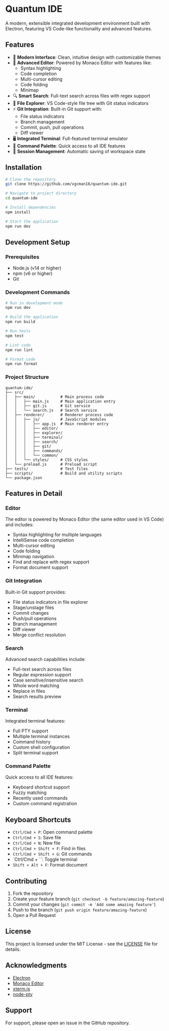 # Quantum IDE

A modern, extensible integrated development environment built with Electron, featuring VS Code-like functionality and advanced features.

## Features

- 🎨 **Modern Interface**: Clean, intuitive design with customizable themes
- 📝 **Advanced Editor**: Powered by Monaco Editor with features like:
  - Syntax highlighting
  - Code completion
  - Multi-cursor editing
  - Code folding
  - Minimap
- 🔍 **Smart Search**: Full-text search across files with regex support
- 📁 **File Explorer**: VS Code-style file tree with Git status indicators
- ⚡ **Git Integration**: Built-in Git support with:
  - File status indicators
  - Branch management
  - Commit, push, pull operations
  - Diff viewer
- 🖥️ **Integrated Terminal**: Full-featured terminal emulator
- 🎯 **Command Palette**: Quick access to all IDE features
- 🔄 **Session Management**: Automatic saving of workspace state

## Installation

```bash
# Clone the repository
git clone https://github.com/vgcman16/quantum-ide.git

# Navigate to project directory
cd quantum-ide

# Install dependencies
npm install

# Start the application
npm run dev
```

## Development Setup

### Prerequisites

- Node.js (v14 or higher)
- npm (v6 or higher)
- Git

### Development Commands

```bash
# Run in development mode
npm run dev

# Build the application
npm run build

# Run tests
npm test

# Lint code
npm run lint

# Format code
npm run format
```

### Project Structure

```
quantum-ide/
├── src/
│   ├── main/           # Main process code
│   │   ├── main.js     # Main application entry
│   │   ├── git.js      # Git service
│   │   └── search.js   # Search service
│   ├── renderer/       # Renderer process code
│   │   ├── js/         # JavaScript modules
│   │   │   ├── app.js  # Main renderer entry
│   │   │   ├── editor/
│   │   │   ├── explorer/
│   │   │   ├── terminal/
│   │   │   ├── search/
│   │   │   ├── git/
│   │   │   ├── commands/
│   │   │   └── common/
│   │   └── styles/     # CSS styles
│   └── preload.js      # Preload script
├── tests/              # Test files
├── scripts/            # Build and utility scripts
└── package.json
```

## Features in Detail

### Editor

The editor is powered by Monaco Editor (the same editor used in VS Code) and includes:

- Syntax highlighting for multiple languages
- IntelliSense code completion
- Multi-cursor editing
- Code folding
- Minimap navigation
- Find and replace with regex support
- Format document support

### Git Integration

Built-in Git support provides:

- File status indicators in file explorer
- Stage/unstage files
- Commit changes
- Push/pull operations
- Branch management
- Diff viewer
- Merge conflict resolution

### Search

Advanced search capabilities include:

- Full-text search across files
- Regular expression support
- Case sensitive/insensitive search
- Whole word matching
- Replace in files
- Search results preview

### Terminal

Integrated terminal features:

- Full PTY support
- Multiple terminal instances
- Command history
- Custom shell configuration
- Split terminal support

### Command Palette

Quick access to all IDE features:

- Keyboard shortcut support
- Fuzzy matching
- Recently used commands
- Custom command registration

## Keyboard Shortcuts

- `Ctrl/Cmd + P`: Open command palette
- `Ctrl/Cmd + S`: Save file
- `Ctrl/Cmd + N`: New file
- `Ctrl/Cmd + Shift + F`: Find in files
- `Ctrl/Cmd + Shift + G`: Git commands
- `Ctrl/Cmd + \``: Toggle terminal
- `Shift + Alt + F`: Format document

## Contributing

1. Fork the repository
2. Create your feature branch (`git checkout -b feature/amazing-feature`)
3. Commit your changes (`git commit -m 'Add some amazing feature'`)
4. Push to the branch (`git push origin feature/amazing-feature`)
5. Open a Pull Request

## License

This project is licensed under the MIT License - see the [LICENSE](LICENSE) file for details.

## Acknowledgments

- [Electron](https://www.electronjs.org/)
- [Monaco Editor](https://microsoft.github.io/monaco-editor/)
- [xterm.js](https://xtermjs.org/)
- [node-pty](https://github.com/microsoft/node-pty)

## Support

For support, please open an issue in the GitHub repository.

